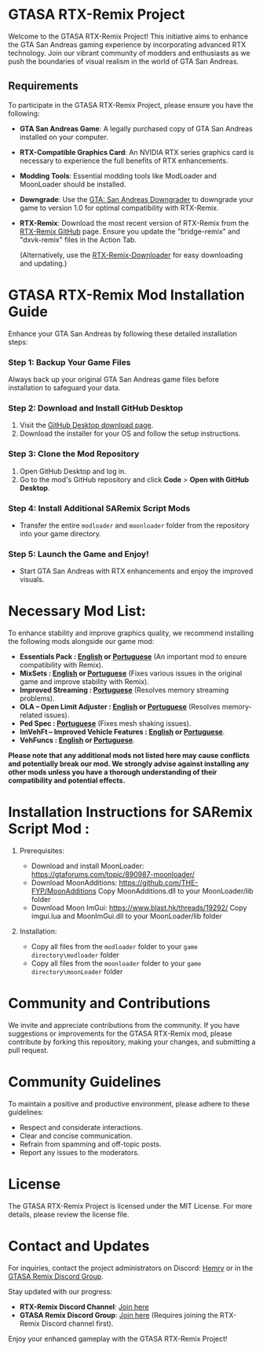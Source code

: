 # GTASA RTX-Remix Project

Welcome to the GTASA RTX-Remix Project! This initiative aims to enhance the GTA San Andreas gaming experience by incorporating advanced RTX technology. Join our vibrant community of modders and enthusiasts as we push the boundaries of visual realism in the world of GTA San Andreas.

## Requirements

To participate in the GTASA RTX-Remix Project, please ensure you have the following:

- **GTA San Andreas Game**: A legally purchased copy of GTA San Andreas installed on your computer.
- **RTX-Compatible Graphics Card**: An NVIDIA RTX series graphics card is necessary to experience the full benefits of RTX enhancements.
- **Modding Tools**: Essential modding tools like ModLoader and MoonLoader should be installed.
- **Downgrade**: Use the [GTA: San Andreas Downgrader](http://downgraders.rockstarvision.com/) to downgrade your game to version 1.0 for optimal compatibility with RTX-Remix.
- **RTX-Remix**: Download the most recent version of RTX-Remix from the [RTX-Remix GitHub](https://github.com/NVIDIAGameWorks/rtx-remix) page. Ensure you update the "bridge-remix" and "dxvk-remix" files in the Action Tab.

  (Alternatively, use the [RTX-Remix-Downloader](https://github.com/Kowlin/RTX-Remix-Downloader/releases/latest/download/RTX.Remix.Downloader.exe) for easy downloading and updating.)

# GTASA RTX-Remix Mod Installation Guide

Enhance your GTA San Andreas by following these detailed installation steps:

### Step 1: Backup Your Game Files
Always back up your original GTA San Andreas game files before installation to safeguard your data.

### Step 2: Download and Install GitHub Desktop
1. Visit the [GitHub Desktop download page](https://desktop.github.com/).
2. Download the installer for your OS and follow the setup instructions.

### Step 3: Clone the Mod Repository
1. Open GitHub Desktop and log in.
2. Go to the mod's GitHub repository and click **Code** > **Open with GitHub Desktop**.

### Step 4: Install Additional SARemix Script Mods
- Transfer the entire `modloader` and `moonloader` folder from the repository into your game directory.

### Step 5: Launch the Game and Enjoy!
- Start GTA San Andreas with RTX enhancements and enjoy the improved visuals.

# Necessary Mod List: 
To enhance stability and improve graphics quality, we recommend installing the following mods alongside our game mod:
- **Essentials Pack : [English](https://libertycity.net/files/gta-san-andreas/154094-essentials-pak-modov-pervojj.html) or [Portuguese](https://www.mixmods.com.br/2019/06/sa-essentials-pack/)** (An important mod to ensure compatibility with Remix).
- **MixSets : [English](https://www.gtainside.com/en/sanandreas/mods/138597-mixsets-v4-3/) or [Portuguese](https://www.mixmods.com.br/2022/03/sa-mixsets/)** (Fixes various issues in the original game and improve stability with Remix).
- **Improved Streaming : [Portuguese](https://www.mixmods.com.br/2022/04/improved-streaming/)** (Resolves memory streaming problems).
- **OLA – Open Limit Adjuster : [English](https://github.com/GTAmodding/III.VC.SA.LimitAdjuster/releases) or [Portuguese](https://www.mixmods.com.br/2022/10/open-limit-adjuster/)** (Resolves memory-related issues).
- **Ped Spec : [Portuguese](https://www.mixmods.com.br/2015/02/ped-spec-iluminacao-specular-nas-pessoas-como-no-mobile/)**  (Fixes mesh shaking issues).
- **ImVehFt – Improved Vehicle Features : [English](https://libertycity.net/files/gta-san-andreas/158192-improved-vehicle-features-imvehft.html) or [Portuguese](https://www.mixmods.com.br/2020/01/imvehft-improved-vehicle-features/)**.
- **VehFuncs : [English](https://libertycity.net/files/gta-san-andreas/158173-vehfuncs-v2-3-rasshirennyjj-tjuning-avto.html) or [Portuguese](https://www.mixmods.com.br/2023/01/sa-vehfuncs/)**.

**Please note that any additional mods not listed here may cause conflicts and potentially break our mod. We strongly advise against installing any other mods unless you have a thorough understanding of their compatibility and potential effects.**

# Installation Instructions for SARemix Script Mod :

1. Prerequisites:
   - Download and install MoonLoader: https://gtaforums.com/topic/890987-moonloader/
   - Download MoonAdditions: https://github.com/THE-FYP/MoonAdditions
     Copy MoonAdditions.dll to your MoonLoader/lib folder
   - Download Moon ImGui: https://www.blast.hk/threads/19292/
     Copy imgui.lua and MoonImGui.dll to your MoonLoader/lib folder

2. Installation:
   - Copy all files from the `modloader` folder to your `game directory\modloader` folder
   - Copy all files from the `moonloader` folder to your `game directory\moonLoader` folder

# Community and Contributions
We invite and appreciate contributions from the community. If you have suggestions or improvements for the GTASA RTX-Remix mod, please contribute by forking this repository, making your changes, and submitting a pull request.

# Community Guidelines
To maintain a positive and productive environment, please adhere to these guidelines:

- Respect and considerate interactions.
- Clear and concise communication.
- Refrain from spamming and off-topic posts.
- Report any issues to the moderators.

# License
The GTASA RTX-Remix Project is licensed under the MIT License. For more details, please review the license file.

# Contact and Updates
For inquiries, contact the project administrators on Discord: [Hemry](https://discordapp.com/users/hemry) or in the [GTASA Remix Discord Group](https://discord.com/channels/1028444667789967381/1097105394821759006).

Stay updated with our progress:
- **RTX-Remix Discord Channel**: [Join here](https://discord.gg/rtxremix)
- **GTASA Remix Discord Group**: [Join here](https://discord.com/channels/1028444667789967381/1097105394821759006) (Requires joining the RTX-Remix Discord channel first).

Enjoy your enhanced gameplay with the GTASA RTX-Remix Project!
